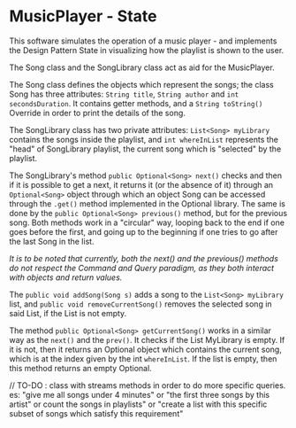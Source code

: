 # MusicPlayer - State

This software simulates the operation of a music player - and implements the Design Pattern State in visualizing how the playlist is shown to the user.  
  
The Song class and the SongLibrary class act as aid for the MusicPlayer.  
  
The Song class defines the objects which represent the songs; the class Song has three attributes: `String title`, `String author` and `int secondsDuration`. It contains getter methods, and a `String toString()` Override in order to print the details of the song.  
  
The SongLibrary class has two private attributes: `List<Song> myLibrary` contains the songs inside the playlist, and `int whereInList` represents the "head" of SongLibrary playlist, the current song which is "selected" by the playlist.  
  
The SongLibrary's method `public Optional<Song> next()` checks and then if it is possible to get a next, it returns it (or the absence of it) through an `Optional<Song>` object through which an object Song can be accessed through the `.get()` method implemented in the Optional library. The same is done by the `public Optional<Song> previous()` method, but for the previous song. Both methods work in a "circular" way, looping back to the end if one goes before the first, and going up to the beginning if one tries to go after the last Song in the list.  
  
*It is to be noted that currently, both the next() and the previous() methods do not respect the Command and Query paradigm, as they both interact with objects and return values.*
  
The `public void addSong(Song s)` adds a song to the `List<Song> myLibrary` list, and `public void removeCurrentSong()` removes the selected song in said List, if the List is not empty.  

The method `public Optional<Song> getCurrentSong()` works in a similar way as the `next()` and the `prev()`. It checks if the List MyLibrary is empty. If it is not, then it returns an Optional object which contains the current song, which is at the index given by the int `whereInList`. If the list is empty, then this method returns an empty Optional.  



// TO-DO : class with streams methods in order to do more specific queries. es: "give me all songs under 4 minutes" or "the first three songs by this artist" or count the songs in playlists" or "create a list with this specific subset of songs which satisfy this requirement"   
  
